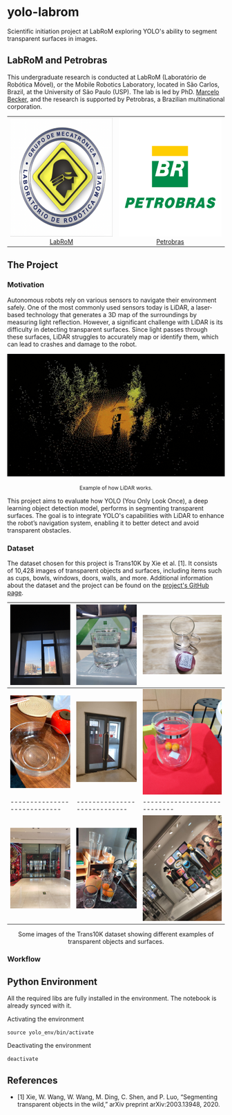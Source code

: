 # yolo-labrom

Scientific initiation project at LabRoM exploring YOLO's ability to segment transparent surfaces in images.

## LabRoM and Petrobras
This undergraduate research is conducted at LabRoM (Laboratório de Robótica Móvel), or the Mobile Robotics Laboratory, located in São Carlos, Brazil, at the University of São Paulo (USP). The lab is led by PhD. [Marcelo Becker](https://www.linkedin.com/in/marcelo-becker-761bb524/), and the research is supported by Petrobras, a Brazilian multinational corporation.

<table align="center">
  <tr>
    <td align="center">
      <a href="https://github.com/EESC-LabRoM" style="text-decoration: underline;">
        <img src="photos/labrom.png" alt="LabRoM" height="275"><br>
        LabRoM
      </a>
    </td>
    <td align="center">
      <a href="https://petrobras.com.br/" style="text-decoration: underline;">
        <img src="photos/petrobras.png" alt="Petrobras" height="275"><br>
        Petrobras
      </a>
    </td>
  </tr>
</table>


## The Project

### Motivation

Autonomous robots rely on various sensors to navigate their environment safely. One of the most commonly used sensors today is LiDAR, a laser-based technology that generates a 3D map of the surroundings by measuring light reflection. However, a significant challenge with LiDAR is its difficulty in detecting transparent surfaces. Since light passes through these surfaces, LiDAR struggles to accurately map or identify them, which can lead to crashes and damage to the robot.

<p align="center">
  <img src="photos/lidar.gif" alt="LiDAR" width="550">
</p>
<p align="center">
  <a style="font-size: 12px; text-decoration: none; color: inherit;">
    Example of how LiDAR works.
  </a>
</p>

This project aims to evaluate how YOLO (You Only Look Once), a deep learning object detection model, performs in segmenting transparent surfaces. The goal is to integrate YOLO's capabilities with LiDAR to enhance the robot’s navigation system, enabling it to better detect and avoid transparent obstacles.

### Dataset

The dataset chosen for this project is Trans10K by Xie et al. [1]. It consists of 10,428 images of transparent objects and surfaces, including items such as cups, bowls, windows, doors, walls, and more. Additional information about the dataset and the project can be found on the [project's GitHub page](https://github.com/xieenze/Segment_Transparent_Objects).

| ![Image 1](photos/4.jpg) | ![Image 2](photos/43.jpg) | ![Image 3](photos/11.jpg) |
|----------------------------|----------------------------|----------------------------|
| ![Image 4](photos/10282.jpg) | ![Image 5](photos/57.jpg) | ![Image 6](photos/6081.jpg) |
|----------------------------|----------------------------|----------------------------|
| ![Image 7](photos/2670.jpg) | ![Image 8](photos/5735.jpg) | ![Image 9](photos/2.jpg) |

<p style="text-align: center;">Some images of the Trans10K dataset showing different examples of transparent objects and surfaces.</p>


### Workflow 







## Python Environment
All the required libs are fully installed in the environment. The notebook is already synced with it.

Activating the environment
```shell
source yolo_env/bin/activate
```

Deactivating the environment
```shell
deactivate
```


## References

- [1] Xie, W. Wang, W. Wang, M. Ding, C. Shen, and P. Luo, “Segmenting transparent objects in the wild,” arXiv preprint arXiv:2003.13948, 2020.